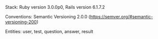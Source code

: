 Stack: Ruby version 3.0.0p0, Rails version 6.1.7.2

Conventions: Semantic Versioning 2.0.0 (https://semver.org/#semantic-versioning-200)

Entities: user, test, question, answer, result
